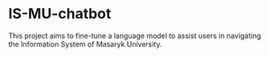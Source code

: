 # IS-MU-chatbot
This project aims to fine-tune a language model to assist users in navigating the Information System of Masaryk University.
